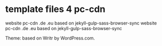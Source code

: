 template files 4 pc-cdn
=============================

website pc-cdn  .de .eu based on jekyll-gulp-sass-browser-sync
website pc-cdn  .de .eu based on jekyll-gulp-sass-browser-sync

Theme: based on Writr by WordPress.com.
